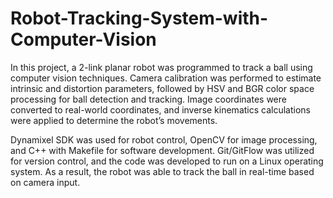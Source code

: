 # Robot-Tracking-System-with-Computer-Vision

In this project, a 2-link planar robot was programmed to track a ball using computer vision techniques. Camera calibration was performed to estimate intrinsic and distortion parameters, followed by HSV and BGR color space processing for ball detection and tracking. Image coordinates were converted to real-world coordinates, and inverse kinematics calculations were applied to determine the robot’s movements.

Dynamixel SDK was used for robot control, OpenCV for image processing, and C++ with Makefile for software development. Git/GitFlow was utilized for version control, and the code was developed to run on a Linux operating system. As a result, the robot was able to track the ball in real-time based on camera input.
